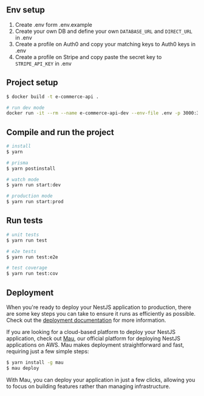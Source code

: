 ## Env setup

1. Create .env form .env.example
2. Create your own DB and define your own `DATABASE_URL` and `DIRECT_URL` in .env
3. Create a profile on Auth0 and copy your matching keys to Auth0 keys in .env 
4. Create a profile on Stripe and copy paste the secret key to `STRIPE_API_KEY` in .env

## Project setup
```bash
$ docker build -t e-commerce-api .
```
```bash
# run dev mode
docker run -it --rm --name e-commerce-api-dev --env-file .env -p 3000:3000 -v $(pwd):/app/backend e-commerce-api
```

## Compile and run the project

```bash
# install
$ yarn

# prisma
$ yarn postinstall

# watch mode
$ yarn run start:dev

# production mode
$ yarn run start:prod
```

## Run tests

```bash
# unit tests
$ yarn run test

# e2e tests
$ yarn run test:e2e

# test coverage
$ yarn run test:cov
```

## Deployment

When you're ready to deploy your NestJS application to production, there are some key steps you can take to ensure it runs as efficiently as possible. Check out the [deployment documentation](https://docs.nestjs.com/deployment) for more information.

If you are looking for a cloud-based platform to deploy your NestJS application, check out [Mau](https://mau.nestjs.com), our official platform for deploying NestJS applications on AWS. Mau makes deployment straightforward and fast, requiring just a few simple steps:

```bash
$ yarn install -g mau
$ mau deploy
```

With Mau, you can deploy your application in just a few clicks, allowing you to focus on building features rather than managing infrastructure.
